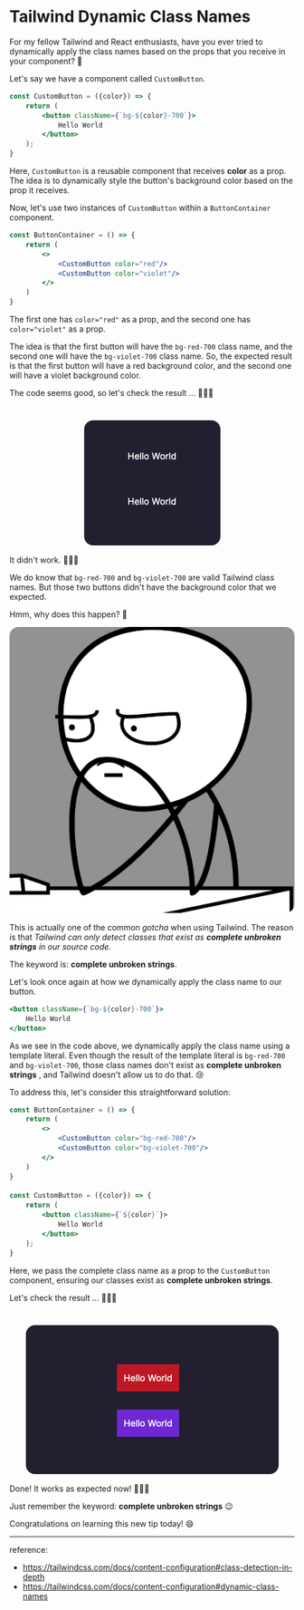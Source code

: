 # Tailwind Dynamic Class Names

For my fellow Tailwind and React enthusiasts, have you ever tried to dynamically apply the class names based on the props that you receive in your component? 🤔

Let's say we have a component called `CustomButton`.

```jsx
const CustomButton = ({color}) => {
    return (
        <button className={`bg-${color}-700`}>
            Hello World
        </button>
    );
}
```

Here, `CustomButton` is a reusable component that receives **color** as a prop. The idea is to dynamically style the button's background color based on the prop it receives.

Now, let's use two instances of `CustomButton` within a `ButtonContainer` component.

```jsx
const ButtonContainer = () => {
    return (
        <>
            <CustomButton color="red"/>
            <CustomButton color="violet"/>
        </>
    )
}
```

The first one has `color="red"` as a prop, and the second one has `color="violet"` as a prop.

The idea is that the first button will have the `bg-red-700` class name, and the second one will have the `bg-violet-700` class name. So, the expected result is that the first button will have a red background color, and the second one will have a violet background color.

The code seems good, so let's check the result ... 🥁🥁🥁

<p style="text-align: center; margin-top: 40px;">
  <img src="failed-demo.png" alt="failed-demo" style="border-radius: 16px"/>
</p>

It didn't work. 🤯🤯🤯

We do know that `bg-red-700` and `bg-violet-700` are valid Tailwind class names.  But those two buttons didn't have the background color that we expected.

Hmm, why does this happen? 🤔


<img src="thinking.png" alt="person thinking" style="border-radius: 16px" />


This is actually one of the common _gotcha_ when using Tailwind. The reason is that _Tailwind can only detect classes that exist as **complete unbroken strings** in our source code._

The keyword is: **complete unbroken strings**.

Let's look once again at how we dynamically apply the class name to our button.

```jsx
<button className={`bg-${color}-700`}>
    Hello World
</button>
```

As we see in the code above, we dynamically apply the class name using a template literal. Even though the result of the template literal is `bg-red-700` and `bg-violet-700`,  those class names don't exist as **complete unbroken strings** , and Tailwind doesn't allow us to do that. 😢

To address this, let's consider this straightforward solution:

```jsx
const ButtonContainer = () => {
    return (
        <>
            <CustomButton color="bg-red-700"/>
            <CustomButton color="bg-violet-700"/>
        </>
    )
}

const CustomButton = ({color}) => {
    return (
        <button className={`${color}`}>
            Hello World
        </button>
    );
}
```

Here, we pass the complete class name as a prop to the `CustomButton` component, ensuring our classes exist as **complete unbroken strings**.

Let's check the result … 🥁🥁🥁

<p style="text-align: center; margin-top: 40px;">
  <img src="success-demo.png" alt="success-demo" style="border-radius: 16px" />
</p>

Done! It works as expected now! 🎉🎉🎉

Just remember the keyword: **complete unbroken strings** 😉

Congratulations on learning this new tip today! 😄

---

reference:
- https://tailwindcss.com/docs/content-configuration#class-detection-in-depth
- https://tailwindcss.com/docs/content-configuration#dynamic-class-names
